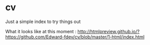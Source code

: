 # cv
Just a simple index to try things out

What it looks like at this moment : http://htmlpreview.github.io/?https://github.com/Edward-fdev/cv/blob/master/1-html/index.html
